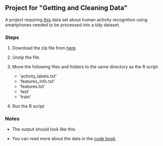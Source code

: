 ## Project for "Getting and Cleaning Data"

A project requiring [this](http://archive.ics.uci.edu/ml/datasets/Human+Activity+Recognition+Using+Smartphones "Human Activity Recognition using Smartphone") data set about human activity recognition using smartphones needed to be processed into a tidy dataset.

### Steps

1. Download the zip file from [here](https://d396qusza40orc.cloudfront.net/getdata%2Fprojectfiles%2FUCI%20HAR%20Dataset.zip "Data").

2. Unzip the file.

3. Move the following files and folders to the same directory as the R script
	- 'activity_labels.txt'
	- 'features_info.txt'
	- 'features.txt'
	- 'test'
	- 'train'
	
4. Run the R script

### Notes

- The output should look like this.

- You can read more about the data in the [code book](https://github.com/dkharazi/datasciencecoursera/Tidy/CodeBook.md "Code Book").
